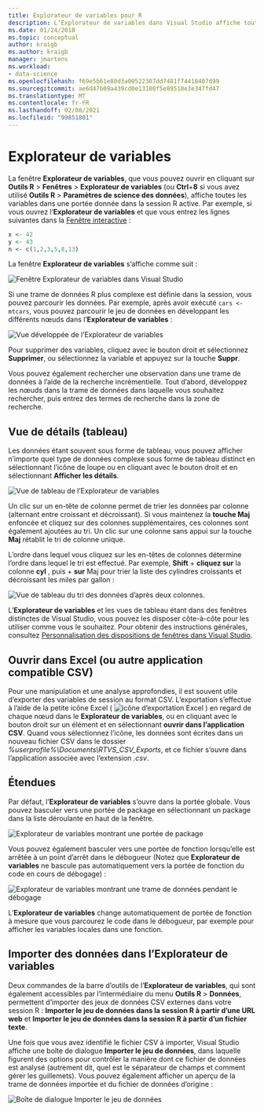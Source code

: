 ```yaml
---
title: Explorateur de variables pour R
description: L’Explorateur de variables dans Visual Studio affiche toutes les variables dans une portée donnée dans la session R active.
ms.date: 01/24/2018
ms.topic: conceptual
author: kraigb
ms.author: kraigb
manager: jmartens
ms.workload:
- data-science
ms.openlocfilehash: f69e5b61e80d3a00522307dd7481f74418407d99
ms.sourcegitcommit: ae6d47b09a439cd0e13180f5e89510e3e347fd47
ms.translationtype: MT
ms.contentlocale: fr-FR
ms.lasthandoff: 02/08/2021
ms.locfileid: "99851801"
---
```

# <a name="variable-explorer"></a>Explorateur de variables

La fenêtre **Explorateur de variables**, que vous pouvez ouvrir en cliquant sur **Outils R** > **Fenêtres** > **Explorateur de variables** (ou **Ctrl**+**8** si vous avez utilisé **Outils R** > **Paramètres de science des données**), affiche toutes les variables dans une portée donnée dans la session R active. Par exemple, si vous ouvrez l’**Explorateur de variables** et que vous entrez les lignes suivantes dans la [Fenêtre interactive](interactive-repl-for-r-in-visual-studio.md) :

```R
x <- 42
y <- 43
n <- c(1,2,3,5,8,13)
```

La fenêtre **Explorateur de variables** s’affiche comme suit :

![Fenêtre Explorateur de variables dans Visual Studio](media/variable-explorer-window.png)

Si une trame de données R plus complexe est définie dans la session, vous pouvez parcourir les données. Par exemple, après avoir exécuté `cars <- mtcars`, vous pouvez parcourir le jeu de données en développant les différents nœuds dans l’**Explorateur de variables** :

![Vue développée de l’Explorateur de variables](media/variable-explorer-expanded-results.png)

Pour supprimer des variables, cliquez avec le bouton droit et sélectionnez **Supprimer**, ou sélectionnez la variable et appuyez sur la touche **Suppr**.

Vous pouvez également rechercher une observation dans une trame de données à l’aide de la recherche incrémentielle. Tout d’abord, développez les nœuds dans la trame de données dans laquelle vous souhaitez rechercher, puis entrez des termes de recherche dans la zone de recherche.

## <a name="details-table-view"></a>Vue de détails (tableau)

Les données étant souvent sous forme de tableau, vous pouvez afficher n’importe quel type de données complexe sous forme de tableau distinct en sélectionnant l’icône de loupe ou en cliquant avec le bouton droit et en sélectionnant **Afficher les détails**.

![Vue de tableau de l’Explorateur de variables](media/variable-explorer-table-view.png)

Un clic sur un en-tête de colonne permet de trier les données par colonne (alternant entre croissant et décroissant). Si vous maintenez la **touche Maj** enfoncée et cliquez sur des colonnes supplémentaires, ces colonnes sont également ajoutées au tri. Un clic sur une colonne sans appui sur la touche **Maj** rétablit le tri de colonne unique.

L’ordre dans lequel vous cliquez sur les en-têtes de colonnes détermine l’ordre dans lequel le tri est effectué. Par exemple, **Shift** + **cliquez sur** la colonne **cyl** , puis + **sur** Maj pour trier la liste des cylindres croissants et décroissant les miles par gallon : 

![Vue de tableau du tri des données d’après deux colonnes.](media/variable-explorer-table-view-sorting.png)

L’**Explorateur de variables** et les vues de tableau étant dans des fenêtres distinctes de Visual Studio, vous pouvez les disposer côte-à-côte pour les utiliser comme vous le souhaitez. Pour obtenir des instructions générales, consultez [Personnalisation des dispositions de fenêtres dans Visual Studio](../ide/customizing-window-layouts-in-visual-studio.md).

## <a name="open-in-excel-or-other-csv-capable-application"></a>Ouvrir dans Excel (ou autre application compatible CSV)

Pour une manipulation et une analyse approfondies, il est souvent utile d’exporter des variables de session au format CSV. L’exportation s’effectue à l’aide de la petite icône Excel ( ![ icône d’exportation Excel ](media/variable-explorer-excel-icon.png) ) en regard de chaque nœud dans le **Explorateur de variables**, ou en cliquant avec le bouton droit sur un élément et en sélectionnant **ouvrir dans l’application CSV**. Quand vous sélectionnez l’icône, les données sont écrites dans un nouveau fichier CSV dans le dossier *%userprofile%\Documents\RTVS_CSV_Exports*, et ce fichier s’ouvre dans l’application associée avec l’extension *.csv*.

## <a name="scopes"></a>Étendues

Par défaut, l’**Explorateur de variables** s’ouvre dans la portée globale. Vous pouvez basculer vers une portée de package en sélectionnant un package dans la liste déroulante en haut de la fenêtre.

![Explorateur de variables montrant une portée de package](media/variable-explorer-package-scopes.png)

Vous pouvez également basculer vers une portée de fonction lorsqu’elle est arrêtée à un point d’arrêt dans le débogueur (Notez que **Explorateur de variables** ne bascule pas automatiquement vers la portée de fonction du code en cours de débogage) :

![Explorateur de variables montrant une trame de données pendant le débogage](media/variable-explorer-as-locals-window.png)

L’**Explorateur de variables** change automatiquement de portée de fonction à mesure que vous parcourez le code dans le débogueur, par exemple pour afficher les variables locales dans une fonction.

## <a name="import-data-into-variable-explorer"></a>Importer des données dans l’Explorateur de variables

Deux commandes de la barre d’outils de l’**Explorateur de variables**, qui sont également accessibles par l’intermédiaire du menu **Outils R** > **Données**, permettent d’importer des jeux de données CSV externes dans votre session R : **Importer le jeu de données dans la session R à partir d’une URL web** et **Importer le jeu de données dans la session R à partir d’un fichier texte**.

Une fois que vous avez identifié le fichier CSV à importer, Visual Studio affiche une boîte de dialogue **Importer le jeu de données**, dans laquelle figurent des options pour contrôler la manière dont ce fichier de données est analysé (autrement dit, quel est le séparateur de champs et comment gérer les guillemets). Vous pouvez également afficher un aperçu de la trame de données importée et du fichier de données d’origine :

![Boîte de dialogue Importer le jeu de données](media/variable-explorer-import-dataset-dialog.png)
